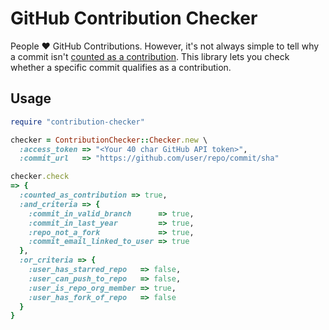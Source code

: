 # GitHub Contribution Checker

People :heart: GitHub Contributions. However, it's not always simple to tell why a commit isn't [counted as a contribution][contributions]. This library lets you check whether a specific commit qualifies as a contribution.

## Usage

```ruby
require "contribution-checker"

checker = ContributionChecker::Checker.new \
  :access_token => "<Your 40 char GitHub API token>",
  :commit_url   => "https://github.com/user/repo/commit/sha"

checker.check
=> {
  :counted_as_contribution => true,
  :and_criteria => {
    :commit_in_valid_branch      => true,
    :commit_in_last_year         => true,
    :repo_not_a_fork             => true,
    :commit_email_linked_to_user => true
  },
  :or_criteria => {
    :user_has_starred_repo   => false,
    :user_can_push_to_repo   => false,
    :user_is_repo_org_member => true,
    :user_has_fork_of_repo   => false
  }
}
```

[contributions]: https://help.github.com/articles/why-are-my-contributions-not-showing-up-on-my-profile
